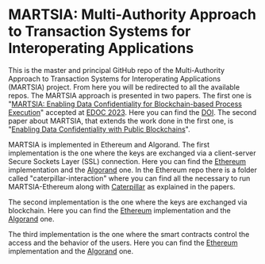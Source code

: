 # MARTSIA: Multi-Authority Approach to Transaction Systems for Interoperating Applications

This is the master and principal GitHub repo of the Multi-Authority Approach to Transaction Systems for Interoperating 
Applications (MARTSIA) project. From here you will be redirected to all the available repos.
The MARTSIA approach is presented in two papers. The first one is 
"[MARTSIA: Enabling Data Confidentiality for Blockchain-based Process 
Execution](https://arxiv.org/abs/2303.17977)" accepted at 
[EDOC 2023](https://www.rug.nl/research/bernoulli/conf/?lang=en). Here you can find the [DOI](https://doi.org/10.1007/978-3-031-46587-1_4). 
The second paper about MARTSIA, that extends the work done in the first one, is 
"[Enabling Data Confidentiality with Public Blockchains](https://arxiv.org/abs/2308.03791)".

MARTSIA is implemented in Ethereum and Algorand. The first implementation is the one where the keys are exchanged via a
client-server Secure Sockets Layer (SSL) connection. Here you can find the 
[Ethereum](https://github.com/apwbs/MARTSIA-Ethereum) implementation and the 
[Algorand](https://github.com/apwbs/MARTSIA-Algorand) one. 
In the Ethereum repo there is a folder called "caterpillar-interaction" where you can find all the necessary to run 
MARTSIA-Ethereum along with
[Caterpillar](https://github.com/orlenyslp/Caterpillar) as explained in the papers.

The second implementation is the one where the keys are exchanged via blockchain. Here you can find the 
[Ethereum](https://github.com/apwbs/MARTSIA-Ethereum-KoB) implementation and the 
[Algorand](https://github.com/apwbs/MARTSIA-Algorand-KoB) one.

The third implementation is the one where the smart contracts control the access and the behavior of the users. Here you 
can find the 
[Ethereum](https://github.com/apwbs/MARTSIA-Ethereum-CSC) implementation and the 
[Algorand](https://github.com/apwbs/MARTSIA-Algorand-CSC) one. 
